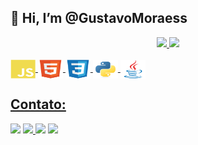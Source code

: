 ## 👋 Hi, I’m @GustavoMoraess
<!--
- 👀 I’m interested in programming
- 🌱 I’m currently learning Java, Python, HTML and SQL
- 💞️ I’m looking to collaborate on projects
- 📫 How to reach me: gustavomoraesmiranda@gmail.com
-->
<div align="center">
  <a href="https://github.com/GustavoMoraess">
  <img height="180em" src="https://github-readme-stats.vercel.app/api?username=GustavoMoraess&show_icons=true&theme=gotham&include_all_commits=true&count_private=true"/>
  <img height="180em" src="https://github-readme-stats.vercel.app/api/top-langs/?username=GustavoMoraess&layout=compact&langs_count=7&theme=gotham"/>
</div>
  
<div style="display: inline_block"><br>
  <img align="center" alt="Gustavo-Js" height="30" width="40" src="https://raw.githubusercontent.com/devicons/devicon/master/icons/javascript/javascript-plain.svg">
  <img align="center" alt="Gustavo-HTML" height="30" width="40" src="https://raw.githubusercontent.com/devicons/devicon/master/icons/html5/html5-original.svg">
  <img align="center" alt="Gustavo-CSS" height="30" width="40" src="https://raw.githubusercontent.com/devicons/devicon/master/icons/css3/css3-original.svg">
  <img align="center" alt="Gustavo-Python" height="30" width="40" src="https://raw.githubusercontent.com/devicons/devicon/master/icons/python/python-original.svg">
  <img align="center" alt="Gustavo-Java" height="30" width="40" src="https://raw.githubusercontent.com/devicons/devicon/master/icons/java/java-original.svg">
</div>

## Contato:

<div>  
<a href="https://instagram.com/moraess.exe" target="_blank"><img src="https://img.shields.io/badge/-Instagram-%23E4405F?style=for-the-badge&logo=instagram&logoColor=white" target="_blank"></a>
<a href="https://www.twitch.tv/moraeszim" target="_blank"><img src="https://img.shields.io/badge/Twitch-9146FF?style=for-the-badge&logo=twitch&logoColor=white" target="_blank">
<a href = "mailto:gustavomoraesmiranda@gmail.com"><img src="https://img.shields.io/badge/-Gmail-%23333?style=for-the-badge&logo=gmail&logoColor=white" target="_blank"></a>
<a href="https://www.linkedin.com/in/gustavo-moraes-246338208" target="_blank"><img src="https://img.shields.io/badge/-LinkedIn-%230077B5?style=for-the-badge&logo=linkedin&logoColor=white" target="_blank"></a>
</div>
